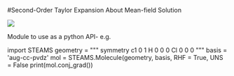 #Second-Order Taylor Expansion About Mean-field Solution

<img src = "https://travis-ci.com/hrgrimsl/STEAMS.svg?token=y5H9g77PxszWJHZmEWzC&branch=master">

Module to use as a python API- e.g.

import STEAMS
geometry = \"\"\"
    symmetry c1
    0 1
    H 0 0 0
    Cl 0 0 0
\"\"\"
basis = 'aug-cc-pvdz'
mol = STEAMS.Molecule(geometry, basis, RHF = True, UNS = False
print(mol.conj_grad())

